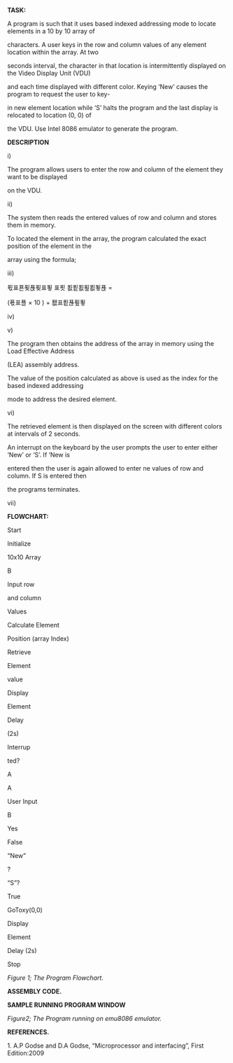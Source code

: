 ﻿<a name="br1"></a> 



<a name="br2"></a> 

**TASK:**

A program is such that it uses based indexed addressing mode to locate elements in a 10 by 10 array of

characters. A user keys in the row and column values of any element location within the array. At two

seconds interval, the character in that location is intermittently displayed on the Video Display Unit (VDU)

and each time displayed with different color. Keying ‘New’ causes the program to request the user to key-

in new element location while ‘S’ halts the program and the last display is relocated to location (0, 0) of

the VDU. Use Intel 8086 emulator to generate the program.

**DESCRIPTION**

i)

The program allows users to enter the row and column of the element they want to be displayed

on the VDU.

ii)

The system then reads the entered values of row and column and stores them in memory.

To located the element in the array, the program calculated the exact position of the element in the

array using the formula;

iii)

푃표푠푖푡푖표푛 표푓 푒푙푒푚푒푛푡 =

(푟표푤 × 10 ) + 퐶표푙푢푚푛

iv)

v)

The program then obtains the address of the array in memory using the Load Effective Address

(LEA) assembly address.

The value of the position calculated as above is used as the index for the based indexed addressing

mode to address the desired element.

vi)

The retrieved element is then displayed on the screen with different colors at intervals of 2 seconds.

An interrupt on the keyboard by the user prompts the user to enter either ‘New’ or ‘S’. If ‘New is

entered then the user is again allowed to enter ne values of row and column. If S is entered then

the programs terminates.

vii)



<a name="br3"></a> 

**FLOWCHART:**

Start

Initialize

10x10 Array

B

Input row

and column

Values

Calculate Element

Position (array Index)

Retrieve

Element

value

Display

Element

Delay

(2s)

Interrup

ted?

A



<a name="br4"></a> 

A

User Input

B

Yes

False

“New”

?

“S”?

True

GoToxy(0,0)

Display

Element

Delay (2s)

Stop

*Figure 1; The Program Flowchart.*



<a name="br5"></a> 

**ASSEMBLY CODE.**



<a name="br6"></a> 



<a name="br7"></a> 



<a name="br8"></a> 

**SAMPLE RUNNING PROGRAM WINDOW**

*Figure2; The Program running on emu8086 emulator.*

**REFERENCES.**

1\. A.P Godse and D.A Godse, “Microprocessor and interfacing”, First Edition:2009

